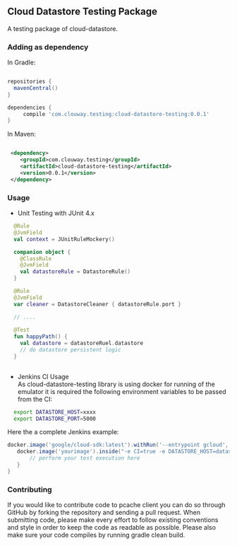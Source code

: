 ## Cloud Datastore Testing Package 
A testing package of cloud-datastore.

### Adding as dependency

In Gradle:
```groovy

repositories {
  mavenCentral()
}

dependencies {
     compile 'com.clouway.testing:cloud-datastore-testing:0.0.1'
}
```

In Maven:

```xml

 <dependency>
    <groupId>com.clouway.testing</groupId>
    <artifactId>cloud-datastore-testing</artifactId>
    <version>0.0.1</version>
 </dependency>

```

### Usage
 * Unit Testing with JUnit 4.x
```kotlin
  @Rule
  @JvmField
  val context = JUnitRuleMockery()

  companion object {
    @ClassRule
    @JvmField
    val datastoreRule = DatastoreRule()
  }

  @Rule
  @JvmField
  var cleaner = DatastoreCleaner { datastoreRule.port }

  // ....
   
  @Test
  fun happyPath() {
    val datastore = datastoreRuel.datastore
    // do datastore persistent logic
  }
   
```

 * Jenkins CI Usage   
 As cloud-datastore-testing library is using docker for running of the emulator it is required the following environment
 variables to be passed from the CI:
  
 ```bash
   export DATASTORE_HOST=xxxx
   export DATASTORE_PORT=5000
 ```  
 
 Here the a complete Jenkins example:
 ```groovy  
 docker.image('google/cloud-sdk:latest').withRun('--entrypoint gcloud', 'beta emulators datastore start --no-legacy --project testing --host-port=0.0.0.0:8888 --consistency=1 --no-store-on-disk') { c ->
    docker.image('yourimage').inside("-e CI=true -e DATASTORE_HOST=datastore -e DATASTORE_PORT=8888 --link ${c.id}:datastore") {
        // perform your test execution here  
    }
 }
```
 
 

### Contributing
If you would like to contribute code to pcache client you can do so through GitHub by forking the repository and sending
a pull request. When submitting code, please make every effort to follow existing conventions and style in order to
keep the code as readable as possible. Please also make sure your code compiles by running gradle clean build.
